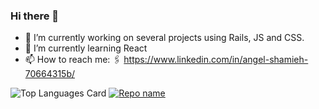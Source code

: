 ### Hi there 👋


- 🔭 I’m currently working on several projects using Rails, JS and CSS.
- 🌱 I’m currently learning React
- 📫 How to reach me: 🖇️ https://www.linkedin.com/in/angel-shamieh-70664315b/

![Top Languages Card](https://github-readme-stats.vercel.app/api/top-langs/?username=angelshamieh&layout=compact)
[![Repo name](https://github-readme-stats.vercel.app/api/pin/?username=yourusename&repo=repo-name&show_owner=true)](https://github.com/yourusername/repo-name)
